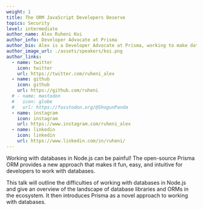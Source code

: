 ```yaml
---
weight: 1
title: The ORM JavaScript Developers Deserve
topics: Security
level: intermediate
author_name: Alex Ruheni Koi
author_info: Developer Advocate at Prisma
author_bio: Alex is a Developer Advocate at Prisma, working to make databases easy and fun. He loves learning and teaching other developers. Every once in a while, he procrastinates by preaching to other developers to adopt Ts. He's also a decent photographer at best, but the camera covers that up for him.
author_image_url: ./assets/speakers/koi.png
author_links: 
  - name: twitter
    icon: twitter
    url: https://twitter.com/ruheni_alex
  - name: github
    icon: github
    url: https://github.com/ruheni
  # - name: mastodon
  #   icon: globe
  #   url: https://fosstodon.org/@ShogunPanda
  - name: instagram
    icon: instagram
    url: https://www.instagram.com/ruheni_alex
  - name: linkedin
    icon: linkedin
    url: https://www.linkedin.com/in/ruheni/
---
```


Working with databases in Node.js can be painful! The open-source Prisma ORM provides a new approach that makes it fun, easy, and intuitive for developers to work with databases.

This talk will outline the difficulties of working with databases in Node.js and give an overview of the landscape of database libraries and ORMs in the ecosystem. It then introduces Prisma as a novel approach to working with databases.
